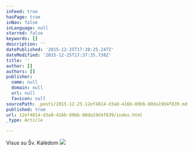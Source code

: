 ```yaml
---
inFeed: true
hasPage: true
inNav: false
inLanguage: null
starred: false
keywords: []
description: ''
datePublished: '2015-12-25T17:38:25.247Z'
dateModified: '2015-12-25T17:37:35.738Z'
title: ''
author: []
authors: []
publisher:
  name: null
  domain: null
  url: null
  favicon: null
sourcePath: _posts/2015-12-25-12ef4814-d3a0-416b-89bb-80da19d4f839.md
published: true
url: 12ef4814-d3a0-416b-89bb-80da19d4f839/index.html
_type: Article

---
```

Visus su Šv. Kalėdom
![](https://the-grid-user-content.s3-us-west-2.amazonaws.com/f47bdf6c-693b-4a9c-982f-79e4816c9c9e.jpg)